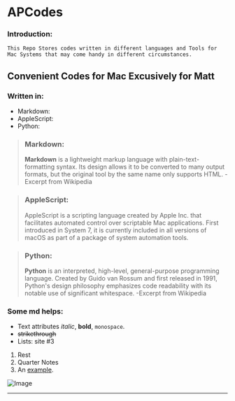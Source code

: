 # **APCodes**
### Introduction:

    This Repo Stores codes written in different languages and Tools for Mac Systems that may come handy in different circumstances.

**Convenient Codes for Mac Excusively for Matt**
-------

### Written in:

- Markdown:
- AppleScript:
- Python:

> ### **Markdown:**
> **Markdown** is a lightweight markup language with plain-text-formatting syntax. Its design allows it to be converted to many output formats, but the original tool by the same name only supports HTML. -Excerpt from Wikipedia

> ### **AppleScript:**
> AppleScript is a scripting language created by Apple Inc. that facilitates automated control over scriptable Mac applications. First introduced in System 7, it is currently included in all versions of macOS as part of a package of system automation tools. 

> ### **Python:**
> **Python** is an interpreted, high-level, general-purpose programming language. Created by Guido van Rossum and first released in 1991, Python's design philosophy emphasizes code readability with its notable use of significant whitespace. -Excerpt from Wikipedia

### Some md helps:

* Text attributes _italic_, **bold**, `monospace`.
* ~~strikethrough~~
* Lists: site #3
1. Rest
2. Quarter Notes
3. An [example](http://example.com).

![Image](Resources/Menhera.png "icon")

---
